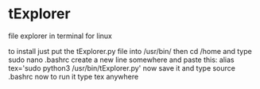 # tExplorer
file explorer in terminal for linux

to install just put the tExplorer.py file into /usr/bin/
then cd /home and type sudo nano .bashrc
create a new line somewhere and paste this: alias tex='sudo python3 /usr/bin/tExplorer.py'
now save it and type source .bashrc
now to run it type tex anywhere
